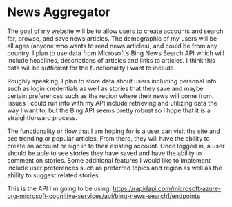 # News Aggregator

The goal of my website will be to allow users to create accounts and search for, browse, and save news articles. The demographic of my users will be all ages (anyone who wants to read news articles), and could be from any country. I plan to use data from Microsoft’s Bing News Search API which will include headlines, descriptions of articles and links to articles. I think this data will be sufficient for the functionality I want to include.

Roughly speaking, I plan to store data about users including personal info such as login credentials as well as stories that they save and maybe certain preferences such as the region where their news will come from. Issues I could run into with my API include retrieving and utilizing data the way I want to, but the Bing API seems pretty robust so I hope that it is a straightforward process.

The functionality or flow that I am hoping for is a user can visit the site and see trending or popular articles. From there, they will have the ability to create an account or sign in to their existing account. Once logged in, a user should be able to see stories they have saved and have the ability to comment on stories. Some additional features I would like to implement include user preferences such as preferred topics and region as well as the ability to suggest related stories.

This is the API I'm going to be using: https://rapidapi.com/microsoft-azure-org-microsoft-cognitive-services/api/bing-news-search1/endpoints



